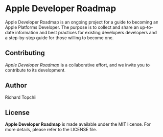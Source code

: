 # Apple Developer Roadmap

Apple Developer Roadmap is an ongoing project for a guide to becoming an Apple Platforms Developer. The purpose is to collect and share an up-to-date information and best practices for existing developers developers and a step-by-step guide for those willing to become one.

## Contributing

*Apple Developer Roadmap* is a collaborative effort, and we invite you to contribute to its development.

## Author

Richard Topchii


## License

**Apple Developer Roadmap** is made available under the MIT license. For more details, please refer to the LICENSE file.
